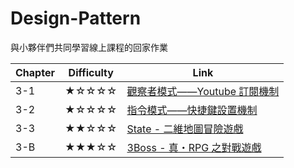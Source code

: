 # Design-Pattern

與小夥伴們共同學習線上課程的回家作業

| Chapter | Difficulty | Link                                 |
|---------|------------|--------------------------------------|
| 3-1     | ★☆☆☆☆      | [觀察者模式——Youtube 訂閱機制](3-1/README.md) |
| 3-2     | ★☆☆☆☆      | [指令模式——快捷鍵設置機制](3-2/README.md)       |
| 3-3     | ★★☆☆☆      | [State - 二維地圖冒險遊戲](3-3/README.md)    |
| 3-B     | ★★★☆☆      | [3Boss - 真・RPG 之對戰遊戲](3B/README.md)  |

